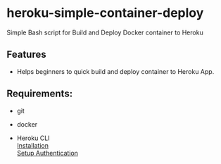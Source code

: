 # heroku-simple-container-deploy  
Simple Bash script for Build and Deploy Docker container to Heroku  

## Features  

- Helps beginners to quick build and deploy container to Heroku App.  


## Requirements:  

- git  


- docker  


- Heroku CLI  
  [Installation](https://devcenter.heroku.com/articles/heroku-cli)  
  [Setup Authentication](https://devcenter.heroku.com/articles/authentication)  

